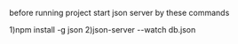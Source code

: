 before running project start json server by these commands

1)npm install -g json
2)json-server --watch db.json